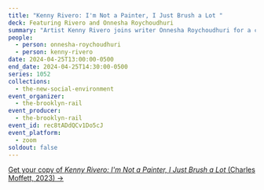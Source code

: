 ```yaml
---
title: "Kenny Rivero: I'm Not a Painter, I Just Brush a Lot "
deck: Featuring Rivero and Onnesha Roychoudhuri
summary: "Artist Kenny Rivero joins writer Onnesha Roychoudhuri for a conversation. "
people:
  - person: onnesha-roychoudhuri
  - person: kenny-rivero
date: 2024-04-25T13:00:00-0500
end_date: 2024-04-25T14:30:00-0500
series: 1052
collections:
  - the-new-social-environment
event_organizer:
  - the-brooklyn-rail
event_producer:
  - the-brooklyn-rail
event_id: rec8tADdQCv1Do5cJ
event_platform:
  - zoom
soldout: false
---
```

[G﻿et your copy of *Kenny Rivero: I'm Not a Painter, I Just Brush a Lot* (Charles Moffett, 2023) →](https://charlesmoffett.com/publications/17-kenny-rivero-i-m-not-a-painter-i-i-just-brush/)